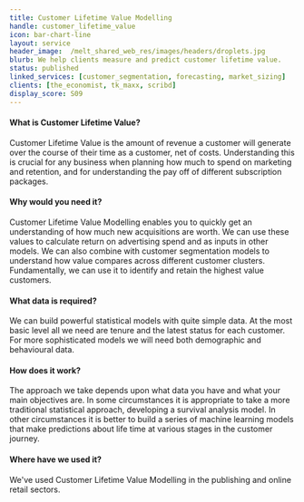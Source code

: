 ```yaml
---
title: Customer Lifetime Value Modelling
handle: customer_lifetime_value
icon: bar-chart-line
layout: service
header_image:  /melt_shared_web_res/images/headers/droplets.jpg
blurb: We help clients measure and predict customer lifetime value.
status: published
linked_services: [customer_segmentation, forecasting, market_sizing]
clients: [the_economist, tk_maxx, scribd]
display_score: S09
---
```


#### What is Customer Lifetime Value?

Customer Lifetime Value is the amount of revenue a customer will generate over the course of their time as a customer, net of costs. Understanding this is crucial for any business when planning how much to spend on marketing and retention, and for understanding the pay off of different subscription packages. 


#### Why would you need it?

Customer Lifetime Value Modelling enables you to quickly get an understanding of how much new acquisitions are worth. We can use these values to calculate return on advertising spend and as inputs in other models. We can also combine with customer segmentation models to understand how value compares across different customer clusters. Fundamentally, we can use it to identify and retain the highest value customers.



#### What data is required?

We can build powerful statistical models with quite simple data. At the most basic level all we need are tenure and the latest status for each customer. For more sophisticated models we will need both demographic and behavioural data.


#### How does it work?

The approach we take depends upon what data you have and what your main objectives are. In some circumstances it is appropriate to take a more traditional statistical approach, developing a survival analysis model. In other circumstances it is better to build a series of machine learning models that make predictions about life time at various stages in the customer journey.


#### Where have we used it?

We've used Customer Lifetime Value Modelling in the publishing and online retail sectors.
